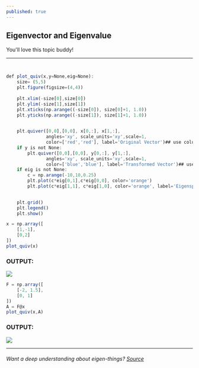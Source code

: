 ```yaml
---
published: true
---
```

## Eigenvector and Eigenvalue

You'll love this topic buddy! 

****

```javascript


def plot_quiv(x,y=None,eig=None):
    size= (5,5)
    plt.figure(figsize=(4,4))
          
    plt.xlim(-size[0],size[0])
    plt.ylim(-size[1],size[1])
    plt.xticks(np.arange((-size[0]), size[0]+1, 1.0))
    plt.yticks(np.arange((-size[1]), size[1]+1, 1.0))
    

    plt.quiver([0,0],[0,0], x[0,:], x[1,:], 
               angles='xy', scale_units='xy',scale=1, 
               color=['red','red'], label='Original Vector')## use column spaces
    if y is not None:
        plt.quiver([0,0],[0,0], y[0,:], y[1,:], 
               angles='xy', scale_units='xy',scale=1, 
               color=['blue','blue'], label='Transformed Vector')## use column spaces
    if eig is not None:
        c = np.arange(-10,10,0.25)
        plt.plot(c*eig[0,1],c*eig[0,0], color='orange') 
        plt.plot(c*eig[1,1], c*eig[1,0], color='orange', label='Eigenspace') 

        
    plt.grid()
    plt.legend()
    plt.show()

```

```javascript
x = np.array([
    [1,-1],
    [0,2]
])
plot_quiv(x)
```

### OUTPUT:

![]({{site.baseurl}}/images/eigen1.png)

```javascript
F = np.array([
    [-2, 1.5],
    [0, 1]
])
A = F@x
plot_quiv(x,A)
```

### OUTPUT:

![]({{site.baseurl}}/images/eigen2.png)

****

###### Want a deep understanding about eigen-things? [Source](https://github.com/Zofserif/Linear-Algebra/blob/master/Lab9/Eigen.ipynb)

